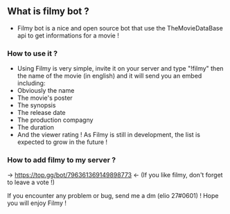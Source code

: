 ## What is filmy bot ?

- Filmy bot is a nice and open source bot that use the TheMovieDataBase api to get informations for a movie !

### How to use it ?
- Using Filmy is very simple, invite it on your server and type "!filmy" then the name of the movie (in english) and it will send you an embed including:
- Obviously the name
- The movie's poster
- The synopsis
- The release date
- The production compagny
- The duration
- And the viewer rating !
As Filmy is still in development, the list is expected to grow in the future !

### How to add filmy to my server ?
 -> https://top.gg/bot/796361369149898773 <-
 (If you like filmy, don't forget to leave a vote !)


If you encounter any problem or bug, send me a dm (elio 27#0601) !
Hope you will enjoy Filmy !
